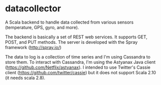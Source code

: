 datacollector
=============

A Scala backend to handle data collected from various sensors (temperature, GPS, gyro, and more).

The backend is basically a set of REST web services. It supports GET, POST, and PUT methods. 
The server is developed with the Spray framework (http://spray.io/)

The data to log is a collection of time series and I'm using Cassandra to store them. To interact with Cassandra, I'm using the Astyanax Java client (https://github.com/Netflix/astyanax). I intended to use Twitter's Cassie client (https://github.com/twitter/cassie) but it does not support Scala 2.10 (it needs scala 2.8).

